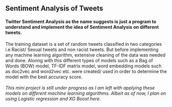 ## Sentiment Analysis of Tweets
#### Twitter Sentiment Analysis as the name suggests is just a program to understand and implement the idea of Sentiment Analysis on different tweets.
The training dataset is a set of random tweets classified in two categories i.e Racist/ Sexual tweets and non racist tweets. But before implementing any machine learning algorithm, extensive cleaning of the data was needed and done. Alonng with this different types of models such as a Bag of Words (BOW) model, TF-IDF matrix model, word embedding models such as doc2vec and word2vec etc. were created/ used in order to determine the model with the best accuracy score.<br /><br />
*This mini project is still under progress as I am left with applying these models on different machine learning algorithms. 
Albeit as of now, I plan on using Logistic regression and XG Boost here.*
